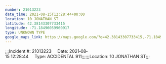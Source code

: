 ```yaml
---
number: 21013223
date_time: 2021-08-15T12:28:44+00:00
location: 10 JONATHAN ST
latitude: 42.38143307733415
longitude: -71.18496059960917
type: UNKNOWN TYPE
google_maps_link: https://maps.google.com/?q=42.38143307733415,-71.18496059960917
---
```


;;;Incident #: 21013223     Date: 2021‐08‐15 12:28:44     Type: ACCIDENTAL 911;;;;;;Location: 10 JONATHAN ST;;;
